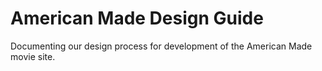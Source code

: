 # American Made Design Guide
Documenting our design process for development of the American Made movie site.
